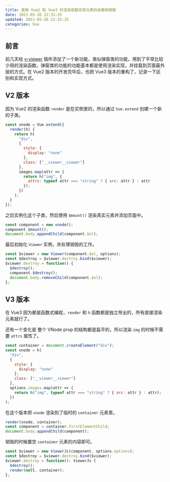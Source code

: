```yaml
---
title: 使用 Vue2 和 Vue3 的渲染函数实现元素的挂载和销毁
date: 2021-05-26 22:31:25
updated: 2021-05-26 22:31:25
categories: Vue
---
```


## 前言

前几天给 [v-viewer](https://github.com/mirari/v-viewer) 插件添加了一个新功能，类似弹窗类的功能，用到了平常比较少用的渲染函数。弹窗类的功能的功能基本都是使用渲染实现，并挂载到页面最外层的方式。在 Vue2 版本的开发完毕后，也把 Vue3 版本的重构了，记录一下区别和实现方式。

## V2 版本

因为 Vue2 的渲染函数 `render` 是在实例里的，所以通过 `Vue.extend` 创建一个新的子类。

```js
const vnode = Vue.extend({
  render(h) {
    return h(
      "div",
      {
        style: {
          display: "none"
        },
        class: ["__viewer__viewer"]
      },
      images.map(attr => {
        return h("img", {
          attrs: typeof attr === "string" ? { src: attr } : attr
        });
      })
    );
  }
});
```

之后实例化这个子类，然后使用 `$mount()` 渲染真实元素并添加页面中。

```js
const component = new vnode();
component.$mount();
document.body.appendChild(component.$el);
```

最后初始化 `Viewer` 实例，并处理销毁的工作。

```js
const $viewer = new Viewer(component.$el, options);
const $destroy = $viewer.destroy.bind($viewer);
$viewer.destroy = function() {
  $destroy();
  component.$destroy();
  document.body.removeChild(component.$el);
};
```

## V3 版本

在 Vue3 因为都是函数式编程，`render` 和 `h` 函数都是独立导出的，所有直接渲染元素就行了。

还有一个变化是 整个 VNode prop 的结构都是扁平的，所以渲染 `img` 的时候不需要 `attrs` 属性了。

```js
const container = document.createElement("div");
const vnode = h(
  "div",
  {
    style: {
      display: "none"
    },
    class: ["__viewer__viewer"]
  },
  options.images.map(attr => {
    return h("img", typeof attr === "string" ? { src: attr } : attr);
  })
);
```

在这个版本把 `vnode` 渲染到了临时的 `container` 元素里。

```js
render(vnode, container);
const component = container.firstElementChild;
document.body.appendChild(component);
```

销毁的时候置空 `container` 元素的内容即可。

```js
const $viewer = new ViewerJs(component, options.options);
const $destroy = $viewer.destroy.bind($viewer);
$viewer.destroy = function(): ViewerJs {
  $destroy();
  render(null, container);
};
```
